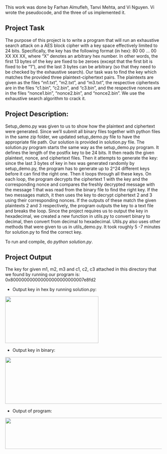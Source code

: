 This work was done by Farhan Almufleh, Tanvi Mehta, and Vi Nguyen. Vi wrote the pseudocode, and the three of us implemented it.

## Project Task
The purpose of this project is to write a program that will run an exhaustive search attack on a AES block cipher with a key space effectively limited to 24 bits. Specifically, the key has the following format (in hex): 80 00 ... 00 XX XX XX, where “X” denotes an arbitrary hex number. In other words, the first 13 bytes of the key are fixed to be zeroes (except that the first bit is fixed to be “1”), and the last 3 bytes can be arbitrary (so that they need to be checked by the exhaustive search). Our task was to find the key which matches the provided three plaintext-ciphertext pairs. The plaintexts are given as the files “m1.txt”, “m2.txt”, and “m3.txt”, the respective ciphertexts are in the files “c1.bin”, “c2.bin”, and “c3.bin”, and the respective nonces are in the files “nonce1.bin”, “nonce2.bin”, and “nonce2.bin”. We use the exhaustive search algorithm to crack it.

## Project Description:
Setup_demo.py was given to us to show how the plaintext and ciphertext were generated. Since we’ll submit all binary files together with python files in the same zip folder, we updated setup_demo.py file to have the appropriate file path. Our solution is provided in solution.py file. The solution.py program starts the same way as the setup_demo.py program. It defines the length of the postfix key to be 24 bits. It then reads the given plaintext, nonce, and ciphertext files. Then it attempts to generate the key: since the last 3 bytes of key in hex was generated randomly by setup_demo.py, the program has to generate up to 2^24 different keys before it can find the right one. Then it loops through all these keys. On each loop, the program decrypts the ciphertext 1 with the key and the corresponding nonce and compares the freshly decrypted message with the message 1 that was read from the binary file to find the right key. If the two messages match, it then uses the key to decrypt ciphertext 2 and 3 using their corresponding nonces. If the outputs of these match the given plaintexts 2 and 3 respectively, the program outputs the key to a text file and breaks the loop. Since the project requires us to output the key in hexadecimal, we created a new function in utils.py to convert binary to decimal, then convert from decimal to hexadecimal. Utils.py also uses other methods that were given to us in utils_demo.py. It took roughly 5 -7 minutes for solution.py to find the correct key.

To run and compile, do *python solution.py*.

## Project Output
The key for given m1, m2, m3 and c1, c2, c3 attached in this directory that we found by running our program is: 0x800000000000000000000000007e8fd2

- Output key in hex by running solution.py:  
<img src="https://user-images.githubusercontent.com/70772170/129394554-2adc97e3-dddf-49ca-930a-9eef92442e8f.png" width="300" height="150">  

- Output key in binary:  
<img src="https://user-images.githubusercontent.com/70772170/129394964-9e5e2a4e-534a-4042-8b9d-d97853856407.png" width="600" height="150">  

- Output of program:  
<img src="https://user-images.githubusercontent.com/70772170/129395185-39d84077-6c1f-452a-9761-afbb05a4782b.png" width="800" height="100">



